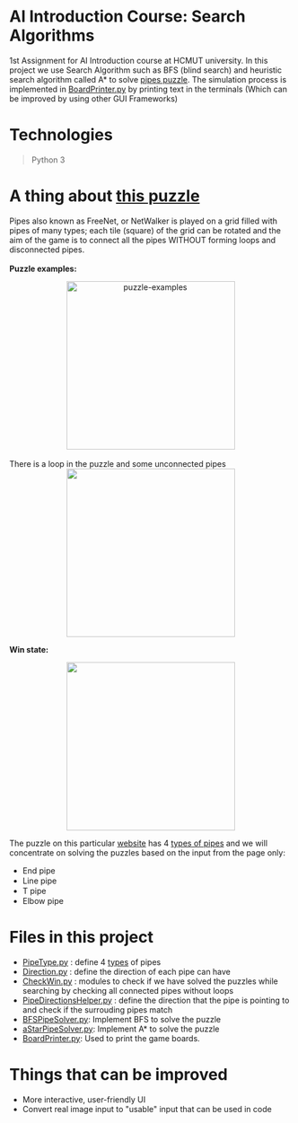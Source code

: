 ﻿# AI Introduction Course: Search Algorithms

1st Assignment for AI Introduction course at HCMUT university. In this project we use Search Algorithm such as BFS (blind search) and heuristic search algorithm called A* to solve [pipes puzzle](https://www.puzzle-pipes.com/). The simulation process is implemented in [BoardPrinter.py](./BoardPrinter.py) by printing text in the terminals (Which can be improved by using other GUI Frameworks)

# Technologies
> Python 3
# A thing about [this puzzle](https://www.puzzle-pipes.com/)

Pipes also known as FreeNet, or NetWalker is played on
a grid filled with pipes of many types; each tile (square) of the grid can be rotated and the aim of the game is to connect all the pipes WITHOUT forming loops and disconnected pipes. 
<br>
<br>
**Puzzle examples:** <br>
<div align="center">
  <img alt="puzzle-examples" src="https://user-images.githubusercontent.com/49335345/158781136-455155ca-c3e8-4ad2-91f6-70b3147e6817.png" width="300px" height="300px">
</div>
 <br>
There is a loop in the puzzle and some unconnected pipes <br>
<div align="center">
<img src="https://user-images.githubusercontent.com/49335345/158779185-59562582-c434-4d07-89aa-87f9e9b815be.png" width="300px" height="300px">
</div>

**Win state:** <br>
<div align="center">
 <img src="https://user-images.githubusercontent.com/49335345/158780784-c21c3aa0-267d-45ec-b20d-7ed1837719f4.png" width="300px" height="300px">
 </div>

The puzzle on this particular [website](https://www.puzzle-pipes.com/) has 4 [types of pipes](types) and we will concentrate on solving the puzzles based on the input from the page only:
- End pipe    <img src="https://user-images.githubusercontent.com/49335345/158784228-9d52b3c7-4b14-43b6-b122-d56f0805007d.png" width="15px" height="15px">
- Line pipe  <img src="https://user-images.githubusercontent.com/49335345/158784779-e7d550e3-d9c0-419f-af91-bbd34eaf6363.png" width="15px" height="15px">
- T pipe <img src="https://user-images.githubusercontent.com/49335345/158784912-764c73d2-d9dd-4c49-b2d0-89dc1fcc6a71.png" width="15px" height="15px">
- Elbow pipe <img src="https://user-images.githubusercontent.com/49335345/158785040-c731d6ae-0d29-47ca-b8d9-3f6d77eaf2b2.png" width="15px" height="15px">

  
# Files in this project
- [PipeType.py](./PipeType.py) : define 4 [types](types) of pipes
- [Direction.py](./Direction.py) : define the direction of each pipe can have
- [CheckWin.py](./CheckWin.py) : modules to check if we have solved the puzzles while searching by checking all connected pipes without loops
- [PipeDirectionsHelper.py](./PipeDirectionsHelper.py) : define the direction that the pipe is pointing to and check if the surrouding pipes match
- [BFSPipeSolver.py](./BFSPipeSolver.py): Implement BFS to solve the puzzle
- [aStarPipeSolver.py](./aStarPipeSolver.py): Implement A* to solve the puzzle
- [BoardPrinter.py](./BoardPrinter.py): Used to print the game boards.

# Things that can be improved
- More interactive, user-friendly UI
- Convert real image input to "usable" input that can be used in code